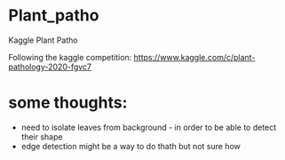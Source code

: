 # Plant_patho
Kaggle Plant Patho

Following the kaggle competition:
https://www.kaggle.com/c/plant-pathology-2020-fgvc7



# some thoughts:
* need to isolate leaves from background - in order to be able to detect their shape
* edge detection might be a way to do thath but not sure how 